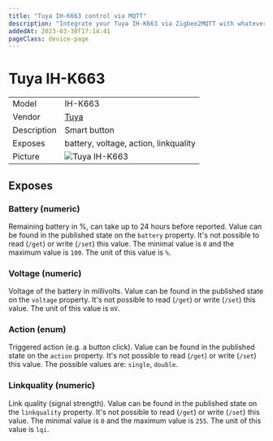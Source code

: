 ```yaml
---
title: "Tuya IH-K663 control via MQTT"
description: "Integrate your Tuya IH-K663 via Zigbee2MQTT with whatever smart home infrastructure you are using without the vendor's bridge or gateway."
addedAt: 2023-03-30T17:14:41
pageClass: device-page
---
```


<!-- !!!! -->
<!-- ATTENTION: This file is auto-generated through docgen! -->
<!-- You can only edit the "Notes"-Section between the two comment lines "Notes BEGIN" and "Notes END". -->
<!-- Do not use h1 or h2 heading within "## Notes"-Section. -->
<!-- !!!! -->

# Tuya IH-K663

|     |     |
|-----|-----|
| Model | IH-K663  |
| Vendor  | [Tuya](/supported-devices/#v=Tuya)  |
| Description | Smart button |
| Exposes | battery, voltage, action, linkquality |
| Picture | ![Tuya IH-K663](https://www.zigbee2mqtt.io/images/devices/IH-K663.png) |


<!-- Notes BEGIN: You can edit here. Add "## Notes" headline if not already present. -->


<!-- Notes END: Do not edit below this line -->




## Exposes

### Battery (numeric)
Remaining battery in %, can take up to 24 hours before reported.
Value can be found in the published state on the `battery` property.
It's not possible to read (`/get`) or write (`/set`) this value.
The minimal value is `0` and the maximum value is `100`.
The unit of this value is `%`.

### Voltage (numeric)
Voltage of the battery in millivolts.
Value can be found in the published state on the `voltage` property.
It's not possible to read (`/get`) or write (`/set`) this value.
The unit of this value is `mV`.

### Action (enum)
Triggered action (e.g. a button click).
Value can be found in the published state on the `action` property.
It's not possible to read (`/get`) or write (`/set`) this value.
The possible values are: `single`, `double`.

### Linkquality (numeric)
Link quality (signal strength).
Value can be found in the published state on the `linkquality` property.
It's not possible to read (`/get`) or write (`/set`) this value.
The minimal value is `0` and the maximum value is `255`.
The unit of this value is `lqi`.

